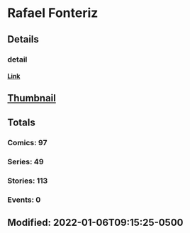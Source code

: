 # Rafael  Fonteriz 
## Details
### detail
#### [Link](http://marvel.com/comics/creators/13247/rafael_fonteriz?utm_campaign=apiRef&utm_source=225578a89fc76f3d20fbffda5d17a88d)
## [Thumbnail](http://i.annihil.us/u/prod/marvel/i/mg/b/40/image_not_available.jpg)
## Totals
### Comics: 97
### Series: 49
### Stories: 113
### Events: 0
## Modified: 2022-01-06T09:15:25-0500